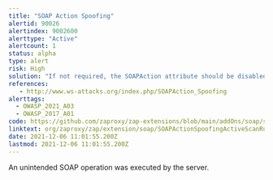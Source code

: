 ```yaml
---
title: "SOAP Action Spoofing"
alertid: 90026
alertindex: 9002600
alerttype: "Active"
alertcount: 1
status: alpha
type: alert
risk: High
solution: "If not required, the SOAPAction attribute should be disabled. If needed, the operation within the SOAPAction and the SOAP body should always be compared before executing any operation. Any mismatch should be regarded as an attack."
references:
   - http://www.ws-attacks.org/index.php/SOAPAction_Spoofing
alerttags: 
  - OWASP_2021_A03
  - OWASP_2017_A01
code: https://github.com/zaproxy/zap-extensions/blob/main/addOns/soap/src/main/java/org/zaproxy/zap/extension/soap/SOAPActionSpoofingActiveScanRule.java
linktext: org/zaproxy/zap/extension/soap/SOAPActionSpoofingActiveScanRule.java
date: 2021-12-06 11:01:55.200Z
lastmod: 2021-12-06 11:01:55.200Z
---
```

An unintended SOAP operation was executed by the server.
